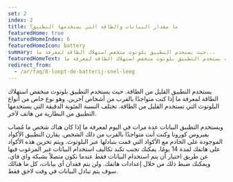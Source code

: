 ```yaml
---
set: 2
index: 2
title: ما مقدار البيانات والطاقة التي يستخدمها التطبيق؟
featuredHome: true
featuredHomeIndex: 6
featuredHomeIcon: battery
summary: حيث يستخدم التطبيق بلوتوث منخفض استهلاك الطاقة لمعرفة ما...
featuredHomeText: حيث يستخدم التطبيق بلوتوث منخفض استهلاك الطاقة لمعرفة ما...
redirect_from: 
  - /ar/faq/8-loopt-de-batterij-snel-leeg
---
```

يستخدم التطبيق القليل من الطاقة. حيث يستخدم التطبيق بلوتوث منخفض استهلاك الطاقة لمعرفة ما إذا كنت متواجدًا بالقرب من أشخاص آخرين. وهو نوع خاص من أنواع البلوتوث التي تستخدم القليل من الطاقة. تختلف النسبة المئوية الدقيقة التي يستخدمها التطبيق من البطارية من هاتف لآخر.

ويستخدم التطبيق البيانات عدة مرات في اليوم لمعرفة ما إذا كان هناك شخص ما مُصاب بفيروس كورونا وكنت أنت متواجدًا بالقرب من ذلك الشخص. يقارن التطبيق الأكواد الموجودة على الخادم مع الأكواد التي قمت بتبادلها عبر البلوتوث. ويتم تخزين هذه الأكواد على هاتفك لمدة 14 يومًا.
يمكنك تجنب تكبد تكاليف استخدام البيانات غير المرغوب فيها عن طريق اختيار أن يتم استخدام البيانات فقط عندما تكون متصلاً بشبكة واي فاي، ويمكنك ضبط ذلك من خلال إعدادات هاتفك. ولن يتم فقدان أي بيانات، كل ما هنالك سوف يتم تبادل البيانات في وقت لاحق فقط.

